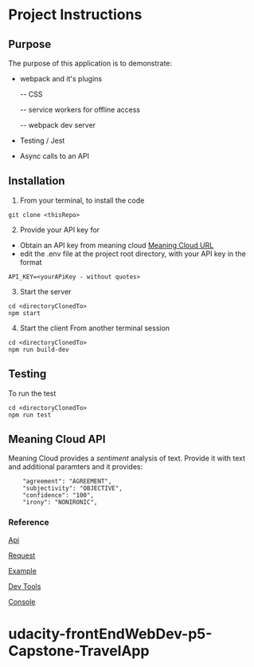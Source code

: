 # Project Instructions

## Purpose

The purpose of this application is to demonstrate:

- webpack and it's plugins

  -- CSS

  -- service workers for offline access

  -- webpack dev server

- Testing / Jest
- Async calls to an API

## Installation

1. From your terminal, to install the code

```
git clone <thisRepo>
```

2. Provide your API key for

- Obtain an API key from meaning cloud
  [Meaning Cloud URL](https://www.meaningcloud.com/developer/sentiment-analysis)
- edit the .env file at the project root directory, with your API key in the format

```
API_KEY=<yourAPiKey - without quotes>
```

3. Start the server

```
cd <directoryClonedTo>
npm start
```

4. Start the client
   From another terminal session

```
cd <directoryClonedTo>
npm run build-dev
```

## Testing

To run the test

```
cd <directoryClonedTo>
npm run test
```

## Meaning Cloud API

Meaning Cloud provides a _sentiment_ analysis of text. Provide it with text and additional paramters and it provides:

```
    "agreement": "AGREEMENT",
    "subjectivity": "OBJECTIVE",
    "confidence": "100",
    "irony": "NONIRONIC",
```

### Reference

[Api](https://www.meaningcloud.com/developer/sentiment-analysis)

[Request](https://www.meaningcloud.com/developer/sentiment-analysis/doc/2.1/request)

[Example](https://www.meaningcloud.com/developer/sentiment-analysis/doc/2.1/examples)

[Dev Tools](https://www.meaningcloud.com/developer/sentiment-analysis/dev-tools)

[Console](https://www.meaningcloud.com/developer/sentiment-analysis/console)
# udacity-frontEndWebDev-p5-Capstone-TravelApp
